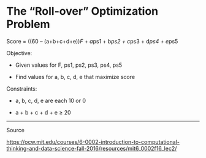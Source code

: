 # The “Roll-over” Optimization Problem

Score	=	((60	–	(a+b+c+d+e))*F	+	a*ps1	+	b*ps2	+	c*ps3	+	d*ps4	+	e*ps5	

Objective:	

* Given	values	for	F,	ps1,	ps2,	ps3,	ps4,	ps5	

* Find	values	for	a,	b,	c,	d,	e	that	maximize	score	

Constraints:	

* a,	b,	c,	d,	e	are	each	10	or	0	
        
* a	+	b	+	c	+	d	+	e	≥	20	

---

Source

https://ocw.mit.edu/courses/6-0002-introduction-to-computational-thinking-and-data-science-fall-2016/resources/mit6_0002f16_lec2/
